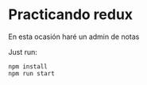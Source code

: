 # Practicando redux

En esta ocasión haré un admin de notas

Just run:

```console
npm install
npm run start
```
